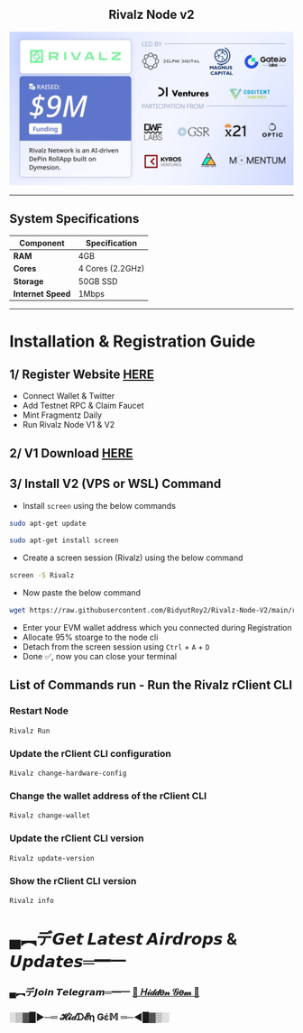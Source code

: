 <h2 align=center> Rivalz Node v2 </h2>

<p align="center">
<img src='image.jpg' width='700'>
</p>

---
## System Specifications

| Component        | Specification   |
|------------------|-----------------|
| **RAM**          | 4GB             |
| **Cores**        | 4 Cores (2.2GHz) |
| **Storage**      | 50GB SSD        |
| **Internet Speed**| 1Mbps           |
---

# Installation & Registration Guide

## 1/ Register Website [HERE](https://rivalz.ai?r=0xAiExp0)

- Connect Wallet & Twitter
- Add Testnet RPC & Claim Faucet
- Mint Fragmentz Daily
- Run Rivalz Node V1 & V2
## 2/ V1 Download [HERE](https://rivalz.ai/download)

## 3/ Install V2 (VPS or WSL) Command

- Install `screen` using the below commands
```bash
sudo apt-get update
```
```bash
sudo apt-get install screen
```

- Create a screen session (Rivalz) using the below command
```bash
screen -S Rivalz
```
- Now paste the below command
```bash
wget https://raw.githubusercontent.com/BidyutRoy2/Rivalz-Node-V2/main/rivalz.sh && chmod +x rivalz.sh && ./rivalz.sh
```
- Enter your EVM wallet address which you connected during Registration
- Allocate 95% stoarge to the node cli
- Detach from the screen session using `Ctrl` + `A` + `D`
- Done ✅, now you can close your terminal

## List of Commands run - Run the Rivalz rClient CLI

### Restart Node
```
Rivalz Run
``` 

### Update the rClient CLI configuration
```
Rivalz change-hardware-config
```

### Change the wallet address of the rClient CLI
```
Rivalz change-wallet
```

### Update the rClient CLI version
```
Rivalz update-version
```

### Show the rClient CLI version
```
Rivalz info
```


# ▄︻デ𝙂𝙚𝙩 𝙇𝙖𝙩𝙚𝙨𝙩 𝘼𝙞𝙧𝙙𝙧𝙤𝙥𝙨 & 𝙐𝙥𝙙𝙖𝙩𝙚𝙨═━一

### ▄︻デ𝙅𝙤𝙞𝙣 𝙏𝙚𝙡𝙚𝙜𝙧𝙖𝙢═━一 [🎀  𝐻𝒾𝒹𝒹𝑒𝓃 𝒢𝑒𝓂  🎀](https://t.me/hiddengemnews) 

### ░▒▓█►─═  𝓗𝓲𝒹ᗪ𝓔η Ǥέ𝕄 ═─◄█▓▒░
